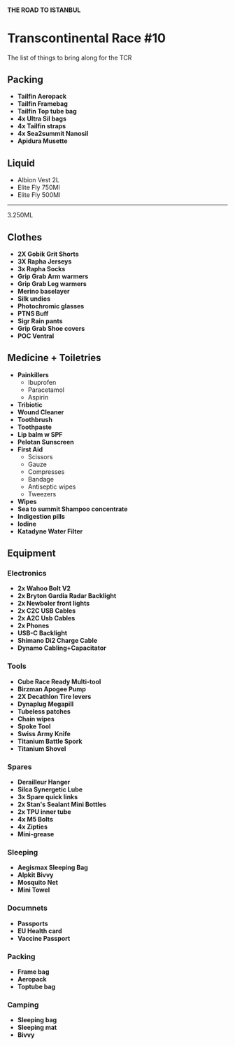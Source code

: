 #### THE ROAD TO ISTANBUL

# Transcontinental Race #10 

The list of things to bring along for the TCR

## Packing 
- **Tailfin Aeropack**
- **Tailfin Framebag**
- **Tailfin Top tube bag**
- **4x Ultra Sil bags**
- **4x Tailfin straps**
- **4x Sea2summit Nanosil** 
- **Apidura Musette**

## Liquid 
- Albion Vest 2L
- Elite Fly 750Ml
- Elite Fly 500Ml
---
3.250ML 

## Clothes
- **2X Gobik Grit Shorts**
- **3X Rapha Jerseys**
- **3x Rapha Socks**
- **Grip Grab Arm warmers**
- **Grip Grab Leg warmers**
- **Merino baselayer**
- **Silk undies**
- **Photochromic glasses**
- **PTNS Buff**
- **Sigr Rain pants**
- **Grip Grab Shoe covers**
- **POC Ventral** 

## Medicine + Toiletries
- **Painkillers**
  - Ibuprofen
  - Paracetamol
  - Aspirin
- **Tribiotic**
- **Wound Cleaner**
- **Toothbrush**
- **Toothpaste**
- **Lip balm w SPF**
- **Pelotan Sunscreen**
- **First Aid**
  - Scissors
  - Gauze
  - Compresses
  - Bandage
  - Antiseptic wipes
  - Tweezers
- **Wipes**
- **Sea to summit Shampoo concentrate**
- **Indigestion pills**
- **Iodine**
- **Katadyne Water Filter**

## Equipment

### Electronics

- **2x Wahoo Bolt V2** 
- **2x Bryton Gardia Radar Backlight** 
- **2x Newboler front lights**
- **2x C2C USB Cables**
- **2x A2C Usb Cables**
- **2x Phones**
- **USB-C Backlight**
- **Shimano Di2 Charge Cable**
- **Dynamo Cabling+Capacitator**

### Tools

- **Cube Race Ready Multi-tool**
- **Birzman Apogee Pump**
- **2X Decathlon Tire levers**
- **Dynaplug Megapill**
- **Tubeless patches**
- **Chain wipes**
- **Spoke Tool**
- **Swiss Army Knife**
- **Titanium Battle Spork**
- **Titanium Shovel**
  
### Spares

- **Derailleur Hanger**
- **Silca Synergetic Lube**
- **3x Spare quick links**
- **2x Stan's Sealant Mini Bottles**
- **2x TPU inner tube**
- **4x M5 Bolts**
- **4x Zipties**
- **Mini-grease**

### Sleeping 
- **Aegismax Sleeping Bag**
- **Alpkit Bivvy**
- **Mosquito Net**
- **Mini Towel**
  
### Documnets

- **Passports**
- **EU Health card**
- **Vaccine Passport**

### Packing

- **Frame bag**
- **Aeropack**
- **Toptube bag**


### Camping

- **Sleeping bag**
- **Sleeping mat**
- **Bivvy**
